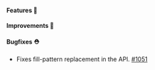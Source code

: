 #### Features 🚀

#### Improvements 🧹

#### Bugfixes ⛑️

- Fixes fill-pattern replacement in the API. [#1051](https://github.com/terrastruct/d2/pull/1051)
